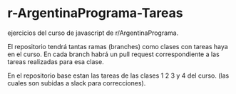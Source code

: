 # r-ArgentinaPrograma-Tareas

ejercicios del curso de javascript de r/ArgentinaPrograma.

El repositorio tendrá tantas ramas (branches) como clases con tareas haya en el curso. En cada branch habrá un pull request correspondiente a las tareas realizadas para esa clase.

En el repositorio base estan las tareas de las clases 1 2 3 y 4 del curso. (las cuales son subidas a slack para correcciones).


